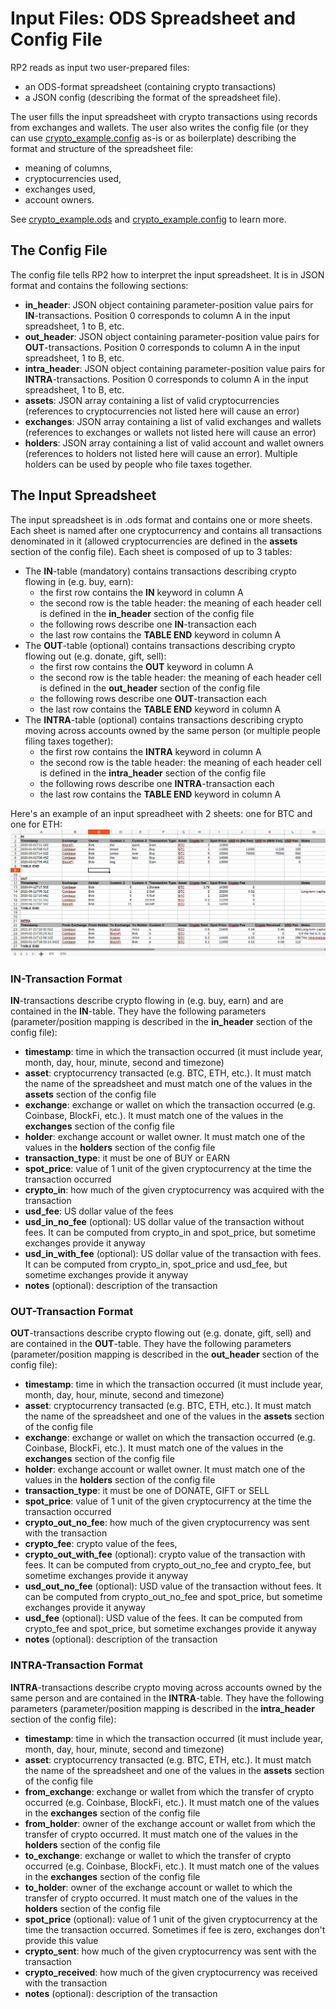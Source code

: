 # Input Files: ODS Spreadsheet and Config File
RP2 reads as input two user-prepared files:
- an ODS-format spreadsheet (containing crypto transactions)
- a JSON config (describing the format of the spreadsheet file).

The user fills the input spreadsheet with crypto transactions using records from exchanges and wallets. The user also writes the config file (or they can use [crypto_example.config](../config/crypto_example.config) as-is or as boilerplate) describing the format and structure of the spreadsheet file:
- meaning of columns,
- cryptocurrencies used,
- exchanges used,
- account owners.

See [crypto_example.ods](../input/crypto_example.ods) and [crypto_example.config](../config/crypto_example.config) to learn more.

## The Config File
The config file tells RP2 how to interpret the input spreadsheet. It is in JSON format and contains the following sections:
* **in_header**: JSON object containing parameter-position value pairs for **IN**-transactions. Position 0 corresponds to column A in the input spreadsheet, 1 to B, etc.
* **out_header**: JSON object containing parameter-position value pairs for **OUT**-transactions. Position 0 corresponds to column A in the input spreadsheet, 1 to B, etc.
* **intra_header**: JSON object containing parameter-position value pairs for **INTRA**-transactions. Position 0 corresponds to column A in the input spreadsheet, 1 to B, etc.
* **assets**: JSON array containing a list of valid cryptocurrencies (references to cryptocurrencies not listed here will cause an error)
* **exchanges**: JSON array containing a list of valid exchanges and wallets (references to exchanges or wallets not listed here will cause an error)
* **holders**: JSON array containing a list of valid account and wallet owners (references to holders not listed here will cause an error). Multiple holders can be used by people who file taxes together.

## The Input Spreadsheet
The input spreadsheet is in .ods format and contains one or more sheets. Each sheet is named after one cryptocurrency and contains all transactions denominated in it (allowed cryptocurrencies are defined in the **assets** section of the config file). Each sheet is composed of up to 3 tables:
* The **IN**-table (mandatory) contains transactions describing crypto flowing in (e.g. buy, earn):
  * the first row contains the **IN** keyword in column A
  * the second row is the table header: the meaning of each header cell is defined in the **in_header** section of the config file
  * the following rows describe one **IN**-transaction each
  * the last row contains the **TABLE END** keyword in column A
* The **OUT**-table (optional) contains transactions describing crypto flowing out (e.g. donate, gift, sell):
  * the first row contains the **OUT** keyword in column A
  * the second row is the table header: the meaning of each header cell is defined in the **out_header** section of the config file
  * the following rows describe one **OUT**-transaction each
  * the last row contains the **TABLE END** keyword in column A
* The **INTRA**-table (optional) contains transactions describing crypto moving across accounts owned by the same person (or multiple people filing taxes together):
  * the first row contains the **INTRA** keyword in column A
  * the second row is the table header: the meaning of each header cell is defined in the **intra_header** section of the config file
  * the following rows describe one **INTRA**-transaction each
  * the last row contains the **TABLE END** keyword in column A

Here's an example of an input spreadheet with 2 sheets: one for BTC and one for ETH:
![Input spreadsheet example](images/input_spreadsheet.png)

### **IN**-Transaction Format
**IN**-transactions describe crypto flowing in (e.g. buy, earn) and are contained in the **IN**-table. They have the following parameters (parameter/position mapping is described in the **in_header** section of the config file):
* **timestamp**: time in which the transaction occurred (it must include year, month, day, hour, minute, second and timezone)
* **asset**: cryptocurrency transacted (e.g. BTC, ETH, etc.). It must match the name of the spreadsheet and must match one of the values in the **assets** section of the config file
* **exchange**: exchange or wallet on which the transaction occurred (e.g. Coinbase, BlockFi, etc.). It must match one of the values in the **exchanges** section of the config file
* **holder**: exchange account or wallet owner. It must match one of the values in the **holders** section of the config file
* **transaction_type**: it must be one of BUY or EARN
* **spot_price**: value of 1 unit of the given cryptocurrency at the time the transaction occurred
* **crypto_in**: how much of the given cryptocurrency was acquired with the transaction
* **usd_fee**: US dollar value of the fees
* **usd_in_no_fee** (optional): US dollar value of the transaction without fees. It can be computed from crypto_in and spot_price, but sometime exchanges provide it anyway
* **usd_in_with_fee** (optional): US dollar value of the transaction with fees. It can be computed from crypto_in, spot_price and usd_fee, but sometime exchanges provide it anyway
* **notes** (optional): description of the transaction

### **OUT**-Transaction Format
**OUT**-transactions describe crypto flowing out (e.g. donate, gift, sell) and are contained in the **OUT**-table. They have the following parameters (parameter/position mapping is described in the **out_header** section of the config file):
* **timestamp**: time in which the transaction occurred (it must include year, month, day, hour, minute, second and timezone)
* **asset**: cryptocurrency transacted (e.g. BTC, ETH, etc.). It must match the name of the spreadsheet and one of the values in the **assets** section of the config file
* **exchange**: exchange or wallet on which the transaction occurred (e.g. Coinbase, BlockFi, etc.). It must match one of the values in the **exchanges** section of the config file
* **holder**: exchange account or wallet owner. It must match one of the values in the **holders** section of the config file
* **transaction_type**: it must be one of DONATE, GIFT or SELL
* **spot_price**: value of 1 unit of the given cryptocurrency at the time the transaction occurred
* **crypto_out_no_fee**: how much of the given cryptocurrency was sent with the transaction
* **crypto_fee**: crypto value of the fees,
* **crypto_out_with_fee** (optional): crypto value of the transaction with fees. It can be computed from crypto_out_no_fee and crypto_fee, but sometime exchanges provide it anyway
* **usd_out_no_fee** (optional): USD value of the transaction without fees. It can be computed from crypto_out_no_fee and spot_price, but sometime exchanges provide it anyway
* **usd_fee** (optional): USD value of the fees. It can be computed from crypto_fee and spot_price, but sometime exchanges provide it anyway
* **notes** (optional): description of the transaction

### **INTRA**-Transaction Format
**INTRA**-transactions describe crypto moving across accounts owned by the same person and are contained in the **INTRA**-table. They  have the following parameters (parameter/position mapping is described in the **intra_header** section of the config file):
* **timestamp**: time in which the transaction occurred (it must include year, month, day, hour, minute, second and timezone)
* **asset**: cryptocurrency transacted (e.g. BTC, ETH, etc.). It must match the name of the spreadsheet and one of the values in the **assets** section of the config file
* **from_exchange**: exchange or wallet from which the transfer of crypto occurred (e.g. Coinbase, BlockFi, etc.). It must match one of the values in the **exchanges** section of the config file
* **from_holder**: owner of the exchange account or wallet from which the transfer of crypto occurred. It must match one of the values in the **holders** section of the config file
* **to_exchange**: exchange or wallet to which the transfer of crypto occurred (e.g. Coinbase, BlockFi, etc.). It must match one of the values in the **exchanges** section of the config file
* **to_holder**: owner of the exchange account or wallet to which the transfer of crypto occurred. It must match one of the values in the **holders** section of the config file
* **spot_price** (optional): value of 1 unit of the given cryptocurrency at the time the transaction occurred. Sometimes if fee is zero, exchanges don't provide this value
* **crypto_sent**: how much of the given cryptocurrency was sent with the transaction
* **crypto_received**: how much of the given cryptocurrency was received with the transaction
* **notes** (optional): description of the transaction
